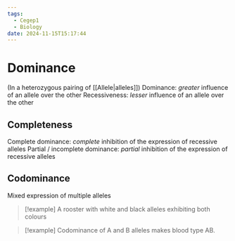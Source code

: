 ```yaml
---
tags:
  - Cegep1
  - Biology
date: 2024-11-15T15:17:44
---
```


# Dominance

(In a heterozygous pairing of [[Allele|alleles]])
Dominance: *greater* influence of an allele over the other
Recessiveness: *lesser* influence of an allele over the other

## Completeness

Complete dominance: *complete* inhibition of the expression of recessive alleles
Partial / incomplete dominance: *partial* inhibition of the expression of recessive alleles

## Codominance

Mixed expression of multiple alleles

> [!example] A rooster with white and black alleles exhibiting both colours

> [!example] Codominance of A and B alleles makes blood type AB.